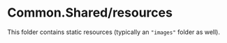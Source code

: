 # Common.Shared/resources

This folder contains static resources (typically an `"images"` folder as well).

